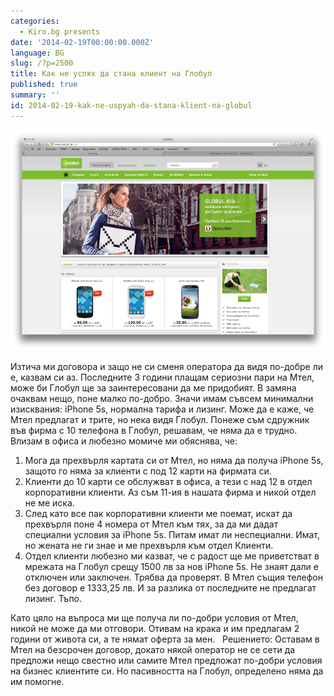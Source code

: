 ```yaml
---
categories:
  - Kiro.bg presents
date: '2014-02-19T00:00:00.000Z'
language: BG
slug: /?p=2500
title: Как не успях да стана клиент на Глобул
published: true
summary: ''
id: 2014-02-19-kak-ne-uspyah-da-stana-klient-na-globul
---
```


![Screen Shot 2014-02-19 at 5.19.36 PM](https://raw.githubusercontent.com/kirilchristov/blog_images/main/2014/02/Screen-Shot-2014-02-19-at-5.19.36-PM.png)

Изтича ми договора и защо не си сменя оператора да видя по-добре ли е, казвам си аз. Последните 3 години плащам сериозни пари на Мтел, може би Глобул ще за заинтересовани да ме придобият. В замяна очаквам нещо, поне малко по-добро. Значи имам съвсем минимални изисквания: iPhone 5s, нормална тарифа и лизинг. Може да е каже, че Мтел предлагат и трите, но нека видя Глобул. Понеже съм сдружник във фирма с 10 телефона в Глобул, решавам, че няма да е трудно. Влизам в офиса и любезно момиче ми обяснява, че:

1.  Мога да прехвърля картата си от Мтел, но няма да получа iPhone 5s, защото го няма за клиенти с под 12 карти на фирмата си.
2.  Клиенти до 10 карти се обслужват в офиса, а тези с над 12 в отдел корпоративни клиенти. Аз съм 11-ия в нашата фирма и никой отдел не ме иска.
3.  След като все пак корпоративни клиенти ме поемат, искат да прехвърля поне 4 номера от Мтел към тях, за да ми дадат специални условия за iPhone 5s. Питам имат ли неспециални. Имат, но жената не ги знае и ме прехвърля към отдел Клиенти.
4.  Отдел клиенти любезно ми казват, че с радост ще ме приветстват в мрежата на Глобул срещу 1500 лв за нов iPhone 5s. Не знаят дали е отключен или заключен. Трябва да проверят. В Мтел същия телефон без договор е 1333,25 лв. И за разлика от последните не предлагат лизинг. Тъпо.

Като цяло на въпроса ми ще получа ли по-добри условия от Мтел, никой не може да ми отговори. Отивам на крака и им предлагам 2 години от живота си, а те нямат оферта за мен.   Решението: Оставам в Мтел на безсрочен договор, докато някой оператор не се сети да предложи нещо свестно или самите Мтел предложат по-добри условия на бизнес клиентите си. Но пасивността на Глобул, определено няма да им помогне.
